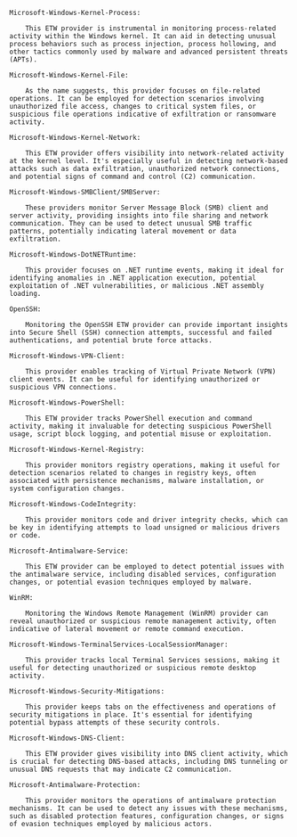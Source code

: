 
	
    Microsoft-Windows-Kernel-Process: 
	    
	    This ETW provider is instrumental in monitoring process-related activity within the Windows kernel. It can aid in detecting unusual process behaviors such as process injection, process hollowing, and other tactics commonly used by malware and advanced persistent threats (APTs).
    
    Microsoft-Windows-Kernel-File: 
	    
	    As the name suggests, this provider focuses on file-related operations. It can be employed for detection scenarios involving unauthorized file access, changes to critical system files, or suspicious file operations indicative of exfiltration or ransomware activity.
    
    Microsoft-Windows-Kernel-Network: 
	    
	    This ETW provider offers visibility into network-related activity at the kernel level. It's especially useful in detecting network-based attacks such as data exfiltration, unauthorized network connections, and potential signs of command and control (C2) communication.
    
    Microsoft-Windows-SMBClient/SMBServer: 
	    
	    These providers monitor Server Message Block (SMB) client and server activity, providing insights into file sharing and network communication. They can be used to detect unusual SMB traffic patterns, potentially indicating lateral movement or data exfiltration.
    
    Microsoft-Windows-DotNETRuntime: 
	    
	    This provider focuses on .NET runtime events, making it ideal for identifying anomalies in .NET application execution, potential exploitation of .NET vulnerabilities, or malicious .NET assembly loading.
    
    OpenSSH: 
	    
	    Monitoring the OpenSSH ETW provider can provide important insights into Secure Shell (SSH) connection attempts, successful and failed authentications, and potential brute force attacks.
    
    Microsoft-Windows-VPN-Client: 
	    
	    This provider enables tracking of Virtual Private Network (VPN) client events. It can be useful for identifying unauthorized or suspicious VPN connections.
    
    Microsoft-Windows-PowerShell: 
	    
	    This ETW provider tracks PowerShell execution and command activity, making it invaluable for detecting suspicious PowerShell usage, script block logging, and potential misuse or exploitation.
    
    Microsoft-Windows-Kernel-Registry: 
	    
	    This provider monitors registry operations, making it useful for detection scenarios related to changes in registry keys, often associated with persistence mechanisms, malware installation, or system configuration changes.
    
    Microsoft-Windows-CodeIntegrity: 
	    
	    This provider monitors code and driver integrity checks, which can be key in identifying attempts to load unsigned or malicious drivers or code.
    
    Microsoft-Antimalware-Service: 
	    
	    This ETW provider can be employed to detect potential issues with the antimalware service, including disabled services, configuration changes, or potential evasion techniques employed by malware.
    
    WinRM: 
	    
	    Monitoring the Windows Remote Management (WinRM) provider can reveal unauthorized or suspicious remote management activity, often indicative of lateral movement or remote command execution.
    
    Microsoft-Windows-TerminalServices-LocalSessionManager: 
	    
	    This provider tracks local Terminal Services sessions, making it useful for detecting unauthorized or suspicious remote desktop activity.
    
    Microsoft-Windows-Security-Mitigations: 
	    
	    This provider keeps tabs on the effectiveness and operations of security mitigations in place. It's essential for identifying potential bypass attempts of these security controls.
    
    Microsoft-Windows-DNS-Client: 
	    
	    This ETW provider gives visibility into DNS client activity, which is crucial for detecting DNS-based attacks, including DNS tunneling or unusual DNS requests that may indicate C2 communication.
    
    Microsoft-Antimalware-Protection: 
	    
	    This provider monitors the operations of antimalware protection mechanisms. It can be used to detect any issues with these mechanisms, such as disabled protection features, configuration changes, or signs of evasion techniques employed by malicious actors.
